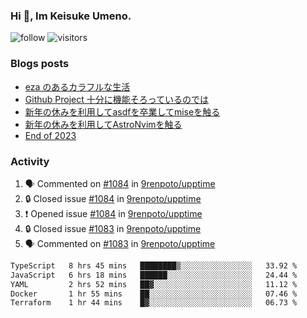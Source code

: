 ### Hi 👋, Im Keisuke Umeno.

<!--
**9renpoto/9renpoto** is a ✨ _special_ ✨ repository because its `README.md` (this file) appears on your GitHub profile.

Here are some ideas to get you started:

- 🔭 I’m currently working on ...
- 🌱 I’m currently learning ...
- 👯 I’m looking to collaborate on ...
- 🤔 I’m looking for help with ...
- 💬 Ask me about ...
- 📫 How to reach me: ...
- 😄 Pronouns: ...
- ⚡ Fun fact: ...
-->

![follow](https://img.shields.io/github/followers/9renpoto?label=Follow&style=social)
![visitors](https://komarev.com/ghpvc/?username=9renpoto&label=Profile%20views&color=0e75b6&style=flat)

### Blogs posts

<!-- BLOG-POST-LIST:START -->
- [eza のあるカラフルな生活](https://9renpoto.win/entry/2024/02/01/eza)
- [Github Project 十分に機能そろっているのでは](https://9renpoto.win/entry/2024/01/14/gh-projects)
- [新年の休みを利用してasdfを卒業してmiseを触る](https://9renpoto.win/entry/2024/01/07/mise)
- [新年の休みを利用してAstroNvimを触る](https://9renpoto.win/entry/2024/01/03/new-year-holidays)
- [End of 2023](https://9renpoto.win/entry/2023/12/31/end)
<!-- BLOG-POST-LIST:END -->

### Activity

<!--START_SECTION:activity-->
1. 🗣 Commented on [#1084](https://github.com/9renpoto/upptime/issues/1084#issuecomment-1928521613) in [9renpoto/upptime](https://github.com/9renpoto/upptime)
2. 🔒 Closed issue [#1084](https://github.com/9renpoto/upptime/issues/1084) in [9renpoto/upptime](https://github.com/9renpoto/upptime)
3. ❗ Opened issue [#1084](https://github.com/9renpoto/upptime/issues/1084) in [9renpoto/upptime](https://github.com/9renpoto/upptime)
4. 🔒 Closed issue [#1083](https://github.com/9renpoto/upptime/issues/1083) in [9renpoto/upptime](https://github.com/9renpoto/upptime)
5. 🗣 Commented on [#1083](https://github.com/9renpoto/upptime/issues/1083#issuecomment-1927793731) in [9renpoto/upptime](https://github.com/9renpoto/upptime)
<!--END_SECTION:activity-->

<!--START_SECTION:waka-->

```txt
TypeScript   8 hrs 45 mins   ████████▒░░░░░░░░░░░░░░░░   33.92 %
JavaScript   6 hrs 18 mins   ██████░░░░░░░░░░░░░░░░░░░   24.44 %
YAML         2 hrs 52 mins   ██▓░░░░░░░░░░░░░░░░░░░░░░   11.12 %
Docker       1 hr 55 mins    ██░░░░░░░░░░░░░░░░░░░░░░░   07.46 %
Terraform    1 hr 44 mins    █▓░░░░░░░░░░░░░░░░░░░░░░░   06.73 %
```

<!--END_SECTION:waka-->
